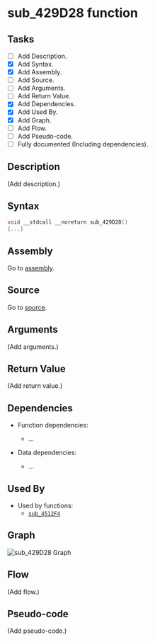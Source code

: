# sub_429D28 function

## Tasks

- [ ] Add Description.
- [X] Add Syntax.
- [X] Add Assembly.
- [ ] Add Source.
- [ ] Add Arguments.
- [ ] Add Return Value.
- [X] Add Dependencies.
- [X] Add Used By.
- [X] Add Graph.
- [ ] Add Flow.
- [ ] Add Pseudo-code.
- [ ] Fully documented (Including dependencies).

## Description

(Add description.)

## Syntax

```c
void __stdcall __noreturn sub_429D28()
{...}
```

## Assembly

Go to [assembly](../asm/sub_429D28.asm).

## Source

Go to [source](../cc/sub_429D28.cc).

## Arguments

(Add arguments.)

## Return Value

(Add return value.)

## Dependencies

* Function dependencies:
  * ...


* Data dependencies:
  * ...

## Used By

* Used by functions:
  * [`sub_4512F4`](../md/sub_4512F4.md)

## Graph

![sub_429D28 Graph](../svg/sub_429D28.svg "sub_429D28 Graph")

## Flow

(Add flow.)

## Pseudo-code

(Add pseudo-code.)
